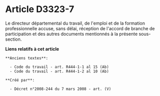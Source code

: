 # Article D3323-7

Le directeur départemental du travail, de l'emploi et de la formation professionnelle accuse, sans délai, réception de
l'accord de branche de participation et des autres documents mentionnés à la présente sous-section.

**Liens relatifs à cet article**

	**Anciens textes**:

	  - Code du travail - art. R444-1-1 al 15 (Ab)
	  - Code du travail - art. R444-1-2 al 10 (Ab)

	**Créé par**:

	  - Décret n°2008-244 du 7 mars 2008 - art. (V)
